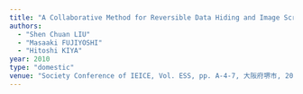 ```yaml
---
title: "A Collaborative Method for Reversible Data Hiding and Image Scrambling"
authors:
  - "Shen Chuan LIU"
  - "Masaaki FUJIYOSHI"
  - "Hitoshi KIYA"
year: 2010
type: "domestic"
venue: "Society Conference of IEICE, Vol. ESS, pp. A-4-7, 大阪府堺市, 2010-09-14."
---
```

